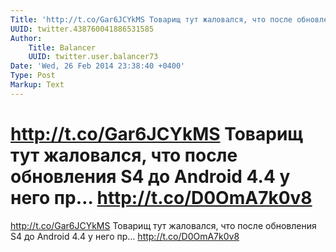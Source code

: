 ```yaml
---
Title: 'http://t.co/Gar6JCYkMS Товарищ тут жаловался, что после обновления S4 до Android 4.4 у него пр… http://t.co/D0OmA7k0v8'
UUID: twitter.438760041886531585
Author:
    Title: Balancer
    UUID: twitter.user.balancer73
Date: 'Wed, 26 Feb 2014 23:38:40 +0400'
Type: Post
Markup: Text
---
```


# http://t.co/Gar6JCYkMS Товарищ тут жаловался, что после обновления S4 до Android 4.4 у него пр… http://t.co/D0OmA7k0v8

http://t.co/Gar6JCYkMS
Товарищ тут жаловался, что после обновления S4 до Android
4.4 у него пр… http://t.co/D0OmA7k0v8